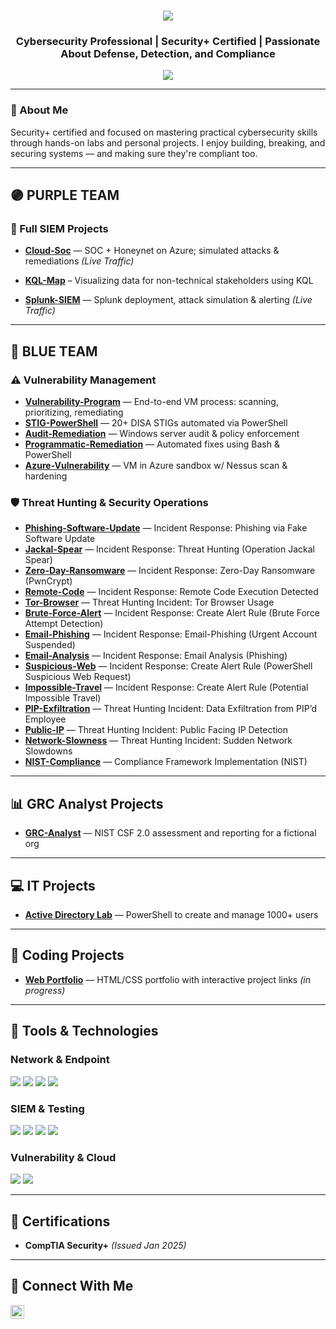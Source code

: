 <h1 align="center">
  <img src="https://readme-typing-svg.herokuapp.com/?font=Righteous&size=35&color=FFA500&center=true&vCenter=true&width=500&height=70&duration=3000&lines=Howdy!+%F0%9F%91%8B;+I'm+Shakiya+Cole!" />
</h1>

<h3 align="center">Cybersecurity Professional | Security+ Certified | Passionate About Defense, Detection, and Compliance</h3>

<div align="center">
  <a href="#"><img src="https://img.shields.io/badge/-LinkedIn-0072b1?&style=for-the-badge&logo=linkedin&logoColor=white" /></a>
</div>

---

### 🔎 About Me
Security+ certified and focused on mastering practical cybersecurity skills through hands-on labs and personal projects. I enjoy building, breaking, and securing systems — and making sure they're compliant too.

---

## 🟣 PURPLE TEAM
### 🎯 Full SIEM Projects
- **[Cloud-Soc](https://github.com/Shakiyac/Cloud-Soc)** — SOC + Honeynet on Azure; simulated attacks & remediations *(Live Traffic)*
- **[KQL-Map](https://github.com/Shakiyac/kql-maps-non-tech/tree/main/KQL-Map-Why-KQL-Maps-Are-Essential-for-CEOs-and-Non-Tech-People-main)** – Visualizing data for non-technical stakeholders using KQL

- **[Splunk-SIEM](https://github.com/Shakiyac/Splunk-SIEM)** — Splunk deployment, attack simulation & alerting *(Live Traffic)*

---

## 🔵 BLUE TEAM
### ⚠️ Vulnerability Management
- **[Vulnerability-Program](https://github.com/Shakiyac/Vulnerability-Program)** — End-to-end VM process: scanning, prioritizing, remediating
- **[STIG-PowerShell](https://github.com/Shakiyac/STIG-PowerShell)** — 20+ DISA STIGs automated via PowerShell
- **[Audit-Remediation](https://github.com/Shakiyac/Audit-Remediation)** — Windows server audit & policy enforcement
- **[Programmatic-Remediation](https://github.com/Shakiyac/Programmatic-Remediation)** — Automated fixes using Bash & PowerShell
- **[Azure-Vulnerability](https://github.com/Shakiyac/Azure-Vulnerability)** — VM in Azure sandbox w/ Nessus scan & hardening

### 🛡️ Threat Hunting & Security Operations
- **[Phishing-Software-Update](https://github.com/Shakiyac/Phishing-Software-Update)** — Incident Response: Phishing via Fake Software Update
- **[Jackal-Spear](https://github.com/Shakiyac/Jackal-Spear)** — Incident Response: Threat Hunting (Operation Jackal Spear)
- **[Zero-Day-Ransomware](https://github.com/Shakiyac/Zero-Day-Ransomware)** — Incident Response: Zero-Day Ransomware (PwnCrypt)
- **[Remote-Code](https://github.com/Shakiyac/Remote-Code)** — Incident Response: Remote Code Execution Detected
- **[Tor-Browser](https://github.com/Shakiyac/Tor-Browser)** — Threat Hunting Incident: Tor Browser Usage
- **[Brute-Force-Alert](https://github.com/Shakiyac/Brute-Force-Alert)** — Incident Response: Create Alert Rule (Brute Force Attempt Detection)
- **[Email-Phishing](https://github.com/Shakiyac/Email-Phishing)** — Incident Response: Email-Phishing (Urgent Account Suspended)
- **[Email-Analysis](https://github.com/Shakiyac/Email-Analysis)** — Incident Response: Email Analysis (Phishing)
- **[Suspicious-Web](https://github.com/Shakiyac/Suspicious-Web)** — Incident Response: Create Alert Rule (PowerShell Suspicious Web Request)
- **[Impossible-Travel](https://github.com/Shakiyac/Impossible-Travel)** — Incident Response: Create Alert Rule (Potential Impossible Travel)
- **[PIP-Exfiltration](https://github.com/Shakiyac/PIP-Exfiltration)** — Threat Hunting Incident: Data Exfiltration from PIP’d Employee
- **[Public-IP](https://github.com/Shakiyac/Public-IP)** — Threat Hunting Incident: Public Facing IP Detection
- **[Network-Slowness](https://github.com/Shakiyac/Network-Slowness)** — Threat Hunting Incident: Sudden Network Slowdowns
- **[NIST-Compliance](https://github.com/Shakiyac/NIST-Compliance)** — Compliance Framework Implementation (NIST)

---

## 📊 GRC Analyst Projects
- **[GRC-Analyst](https://github.com/Shakiyac/GRC-Analyst)** — NIST CSF 2.0 assessment and reporting for a fictional org

---

## 💻 IT Projects
- **[Active Directory Lab](https://github.com/Shakiyac/Active-Directory-Lab)** — PowerShell to create and manage 1000+ users

---

## 🤖 Coding Projects
- **[Web Portfolio](https://github.com/Shakiyac/Web-Portfolio)** — HTML/CSS portfolio with interactive project links *(in progress)*

---

## 🧰 Tools & Technologies
### Network & Endpoint
<div>
  <img src="https://img.shields.io/badge/-Active%20Directory-0078D4?&style=for-the-badge&logo=windows&logoColor=white" />
  <img src="https://img.shields.io/badge/-Wireshark-1679A7?&style=for-the-badge&logo=wireshark&logoColor=white" />
  <img src="https://img.shields.io/badge/-Microsoft_Defender_for_Endpoint-00A4EF?&style=for-the-badge&logo=microsoft&logoColor=white" />
  <img src="https://img.shields.io/badge/-Kali_Linux-557C89?&style=for-the-badge&logo=kalilinux&logoColor=white" />
</div>

### SIEM & Testing
<div>
  <img src="https://img.shields.io/badge/-Splunk-000000?&style=for-the-badge&logo=splunk&logoColor=white" />
  <img src="https://img.shields.io/badge/-Microsoft_Sentinel-00A4EF?&style=for-the-badge&logo=microsoft&logoColor=white" />
  <img src="https://img.shields.io/badge/-PowerShell-2E6DBF?&style=for-the-badge&logo=powershell&logoColor=white" />
  <img src="https://img.shields.io/badge/-Bash-4EAA25?&style=for-the-badge&logo=gnu-bash&logoColor=white" />
</div>

### Vulnerability & Cloud
<div>
  <img src="https://img.shields.io/badge/-Tenable-3E4D88?&style=for-the-badge&logo=tenable&logoColor=white" />
  <img src="https://img.shields.io/badge/-Microsoft_Azure-0078D4?&style=for-the-badge&logo=microsoftazure&logoColor=white" />
</div>

---

## 📜 Certifications
- **CompTIA Security+** *(Issued Jan 2025)*

---

## 🤝 Connect With Me
<a href="#"><img src="https://cdn.jsdelivr.net/npm/simple-icons@v3/icons/linkedin.svg" width="22px" alt="LinkedIn" /></a>
